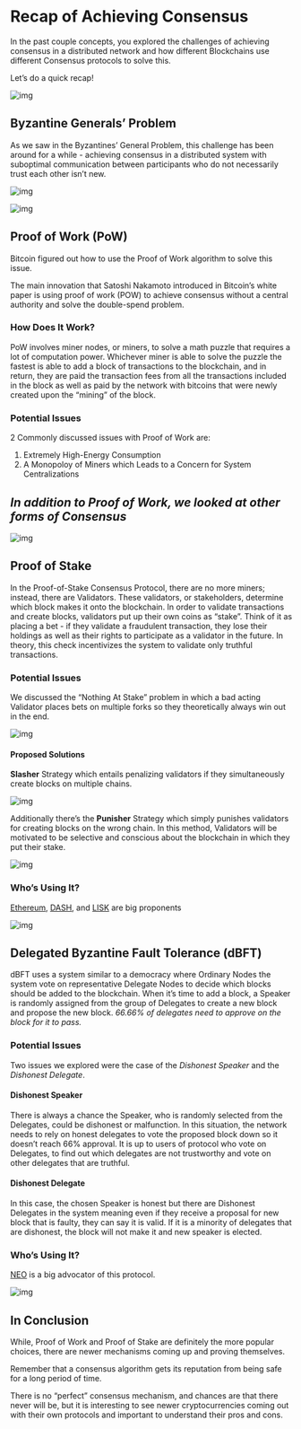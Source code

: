 # Recap of Achieving Consensus

In the past couple concepts, you explored the challenges of achieving consensus in a distributed network and how different Blockchains use different Consensus protocols to solve this.

Let’s do a quick recap!



![img](https://s3.cn-north-1.amazonaws.com.cn/u-img/084b4742-dfdf-4bf3-b598-40f69236ed13)



## Byzantine Generals’ Problem

As we saw in the Byzantines’ General Problem, this challenge has been around for a while - achieving consensus in a distributed system with suboptimal communication between participants who do not necessarily trust each other isn’t new.



![img](https://s3.cn-north-1.amazonaws.com.cn/u-img/a5479b49-7dc3-4f11-973e-fbb0d2bc8566)



![img](https://s3.cn-north-1.amazonaws.com.cn/u-img/7138a80a-dff6-4e78-b8df-4fe76d9e35fb)



## Proof of Work (PoW)

Bitcoin figured out how to use the Proof of Work algorithm to solve this issue.

The main innovation that Satoshi Nakamoto introduced in Bitcoin’s white paper is using proof of work (POW) to achieve consensus without a central authority and solve the double-spend problem.

### How Does It Work?

PoW involves miner nodes, or miners, to solve a math puzzle that requires a lot of computation power. Whichever miner is able to solve the puzzle the fastest is able to add a block of transactions to the blockchain, and in return, they are paid the transaction fees from all the transactions included in the block as well as paid by the network with bitcoins that were newly created upon the “mining” of the block.

### Potential Issues

2 Commonly discussed issues with Proof of Work are:

1. Extremely High-Energy Consumption
2. A Monopoloy of Miners which Leads to a Concern for System Centralizations

## *In addition to Proof of Work, we looked at other forms of Consensus*



![img](https://s3.cn-north-1.amazonaws.com.cn/u-img/50c2e295-d6f6-4142-9ca8-18a312c39a8e)



## Proof of Stake

In the Proof-of-Stake Consensus Protocol, there are no more miners; instead, there are Validators. These validators, or stakeholders, determine which block makes it onto the blockchain. In order to validate transactions and create blocks, validators put up their own coins as “stake”. Think of it as placing a bet - if they validate a fraudulent transaction, they lose their holdings as well as their rights to participate as a validator in the future. In theory, this check incentivizes the system to validate only truthful transactions.

### Potential Issues

We discussed the “Nothing At Stake” problem in which a bad acting Validator places bets on multiple forks so they theoretically always win out in the end.



![img](https://s3.cn-north-1.amazonaws.com.cn/u-img/6f14bdea-a723-4b66-bd3b-24b53a827bf0)



#### Proposed Solutions

**Slasher** Strategy which entails penalizing validators if they simultaneously create blocks on multiple chains.



![img](https://s3.cn-north-1.amazonaws.com.cn/u-img/6775801c-10ca-4ff7-b407-db24be94ecbf)



Additionally there’s the **Punisher** Strategy which simply punishes validators for creating blocks on the wrong chain. In this method, Validators will be motivated to be selective and conscious about the blockchain in which they put their stake.



![img](https://s3.cn-north-1.amazonaws.com.cn/u-img/a06013b2-e4ae-4a9f-a174-8ef51f7030c1)



### Who’s Using It?

[Ethereum](https://www.ethereum.org/), [DASH](https://www.dash.org/), and [LISK](https://lisk.io/) are big proponents



![img](https://s3.cn-north-1.amazonaws.com.cn/u-img/d7ca117a-d981-4e52-9525-8a26b44d3ef9)



## Delegated Byzantine Fault Tolerance (dBFT)

dBFT uses a system similar to a democracy where Ordinary Nodes the system vote on representative Delegate Nodes to decide which blocks should be added to the blockchain. When it’s time to add a block, a Speaker is randomly assigned from the group of Delegates to create a new block and propose the new block. *66.66% of delegates need to approve on the block for it to pass.*

### Potential Issues

Two issues we explored were the case of the *Dishonest Speaker* and the *Dishonest Delegate*.

#### Dishonest Speaker

There is always a chance the Speaker, who is randomly selected from the Delegates, could be dishonest or malfunction. In this situation, the network needs to rely on honest delegates to vote the proposed block down so it doesn’t reach 66% approval. It is up to users of protocol who vote on Delegates, to find out which delegates are not trustworthy and vote on other delegates that are truthful.

#### Dishonest Delegate

In this case, the chosen Speaker is honest but there are Dishonest Delegates in the system meaning even if they receive a proposal for new block that is faulty, they can say it is valid. If it is a minority of delegates that are dishonest, the block will not make it and new speaker is elected.

### Who’s Using It?

[NEO](https://neo.org/) is a big advocator of this protocol.



![img](https://s3.cn-north-1.amazonaws.com.cn/u-img/1d93f83a-b1dd-4ce3-8bff-a34c081e7612)



## In Conclusion

While, Proof of Work and Proof of Stake are definitely the more popular choices, there are newer mechanisms coming up and proving themselves.

Remember that a consensus algorithm gets its reputation from being safe for a long period of time.

There is no “perfect” consensus mechanism, and chances are that there never will be, but it is interesting to see newer cryptocurrencies coming out with their own protocols and important to understand their pros and cons.